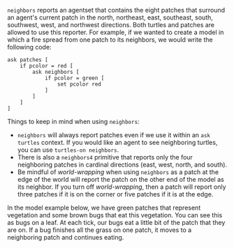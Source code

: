 `neighbors` reports an agentset that contains the eight patches that surround an agent's current patch in the north, northeast, east, southeast, south, southwest, west, and northwest directions. Both turtles and patches are allowed to use this reporter. For example, if we wanted to create a model in which a fire spread from one patch to its neighbors, we would write the following code: 



```
ask patches [
	if pcolor = red [
		ask neighbors [
			if pcolor = green [
				set pcolor red
			]
		]
	]
]
```



Things to keep in mind when using `neighbors`:

* `neighbors` will always report patches even if we use it within an `ask turtles` context. If you would like an agent to see neighboring turtles, you can use `turtles-on neighbors`.
* There is also a `neighbors4` primitive that reports only the four neighboring patches in cardinal directions (east, west, north, and south).
* Be mindful of *world-wrapping* when using `neighbors` as a patch at the edge of the world will report the patch on the other end of the model as its neighbor. If you turn off *world-wrapping*, then a patch will report only three patches if it is on the corner or five patches if it is at the edge.



In the model example below, we have green patches that represent vegetation and some brown bugs that eat this vegetation. You can see this as bugs on a leaf. At each tick, our bugs eat a little bit of the patch that they are on. If a bug finishes all the grass on one patch, it moves to a neighboring patch and continues eating.

